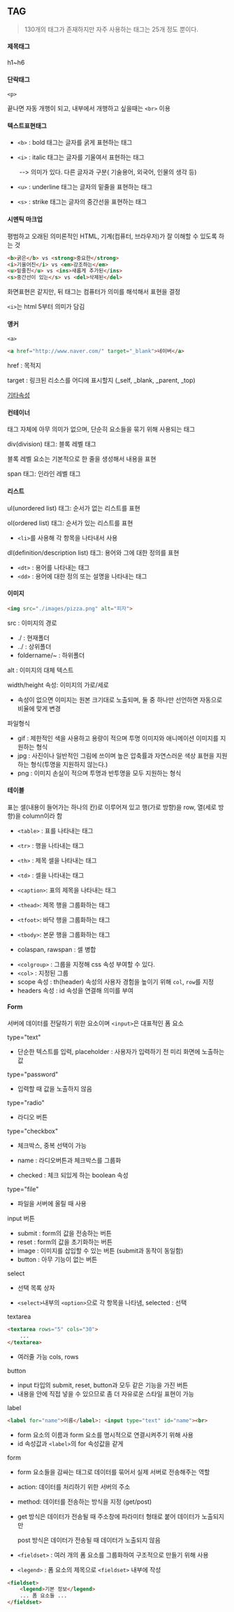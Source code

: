 ## TAG

> 130개의 태그가 존재하지만 자주 사용하는 태그는 25개 정도 뿐이다.



#### 제목태그

h1~h6



#### 단락태그

`<p>`

끝나면 자동 개행이 되고, 내부에서 개행하고 싶을때는 `<br>` 이용



#### 텍스트표현태그

- `<b>` : bold 태그는 글자를 굵게 표현하는 태그

- `<i>` : italic 태그는 글자를 기울여서 표현하는 태그 

  ​	--> 의미가 있다. 다른 글자과 구분( 기술용어, 외국어, 인물의 생각 등)

- `<u>` : underline 태그는 글자의 밑줄을 표현하는 태그

- `<s>` : strike 태그는 글자의 중간선을 표현하는 태그

#### 시멘틱 마크업

평범하고 오래된 의미론적인 HTML, 기계(컴퓨터, 브라우저)가 잘 이해할 수 있도록 하는 것

```html
<b>굵은</b> vs <strong>중요한</strong>
<i>기울어진</i> vs <em>강조하는</em>
<u>밑줄친</u> vs <ins>새롭게 추가된</ins>
<s>중간선이 있는</s> vs <del>삭제된</del>
```

화면표현은 같지만, 뒤 태그는 컴퓨터가 의미를 해석해서 표현을 결정

`<i>`는 html 5부터 의미가 담김



#### 앵커

`<a>`

```html
<a href="http://www.naver.com/" target="_blank">네이버</a>
```

href : 목적지

target : 링크된 리소스를 어디에 표시할지 (_self, _blank, _parent, _top)

[기타속성](https://developer.mozilla.org/en-US/docs/Web/HTML/Element/a)



#### 컨테이너

태그 자체에 아무 의미가 없으며, 단순히 요소들을 묶기 위해 사용되는 태그

div(division) 태그: 블록 레벨 태그

블록 레벨 요소는 기본적으로 한 줄을 생성해서 내용을 표현

span 태그: 인라인 레벨 태그



#### 리스트

ul(unordered list) 태그: 순서가 없는 리스트를 표현

ol(ordered list) 태그: 순서가 있는 리스트를 표현

* `<li>`를 사용해 각 항목을 나타내서 사용

dl(definition/description list) 태그: 용어와 그에 대한 정의를 표현

- `<dt>` : 용어를 나타내는 태그
- `<dd>` : 용어에 대한 정의 또는 설명을 나타내는 태그



#### 이미지

```html
<img src="./images/pizza.png" alt="피자">
```

src : 이미지의 경로

* ./ : 현재폴더
* ../ : 상위폴더
* foldername/~ : 하위폴더

alt : 이미지의 대체 텍스트

width/height 속성: 이미지의 가로/세로

* 속성이 없으면 이미지는 원본 크기대로 노출되며, 둘 중 하나만 선언하면 자동으로 비율에 맞게 변경

파일형식

- gif : 제한적인 색을 사용하고 용량이 적으며 투명 이미지와 애니메이션 이미지를 지원하는 형식
- jpg : 사진이나 일반적인 그림에 쓰이며 높은 압축률과 자연스러운 색상 표현을 지원하는 형식(투명을 지원하지 않는다.)
- png : 이미지 손실이 적으며 투명과 반투명을 모두 지원하는 형식



#### 테이블

표는 셀(내용이 들어가는 하나의 칸)로 이루어져 있고 행(가로 방향)을 row, 열(세로 방향)을 column이라 함

- `<table>` : 표를 나타내는 태그
- `<tr>` : 행을 나타내는 태그
- `<th>` : 제목 셀을 나타내는 태그
- `<td>` : 셀을 나타내는 태그

- `<caption>`: 표의 제목을 나타내는 태그
- `<thead>`: 제목 행을 그룹화하는 태그
- `<tfoot>`: 바닥 행을 그룹화하는 태그
- `<tbody>`: 본문 행을 그룹화하는 태그

* colaspan, rawspan : 셀 병합

- `<colgroup>` : 그룹을 지정해 css 속성 부여할 수 있다.
- `<col>` : 지정된 그룹
- scope 속성 : th(header) 속성의 사용자 경험을 높이기 위해 `col`, `row`를 지정
- headers 속성 : id 속성을 연결해 의미를 부여



#### Form

서버에 데이터를 전달하기 위한 요소이며 `<input>`은 대표적인 폼 요소

type="text"

* 단순한 텍스트를 입력, placeholder : 사용자가 입력하기 전 미리 화면에 노출하는 값

type="password"

* 입력할 때 값을 노출하지 않음

type="radio"

* 라디오 버튼

type="checkbox"

* 체크박스, 중복 선택이 가능

* name : 라디오버튼과 체크박스를 그룹화
* checked : 체크 되있게 하는 boolean 속성

type="file"

* 파일을 서버에 올릴 때 사용

input 버튼

- submit : form의 값을 전송하는 버튼
- reset : form의 값을 초기화하는 버튼
- image : 이미지를 삽입할 수 있는 버튼 (submit과 동작이 동일함)
- button : 아무 기능이 없는 버튼

select

* 선택 목록 상자

* `<select>`내부의 `<option>`으로 각 항목을 나타냄, selected : 선택

textarea

```html
<textarea rows="5" cols="30">
    ...
</textarea>
```

* 여러줄 가능 cols, rows

button

* input 타입의 submit, reset, button과 모두 같은 기능을 가진 버튼
* 내용을 안에 직접 넣을 수 있으므로 좀 더 자유로운 스타일 표현이 가능

label

```html
<label for="name">이름</label>: <input type="text" id="name"><br>
```

* form 요소의 이름과 form 요소를 명시적으로 연결시켜주기 위해 사용
* id 속성값과 `<label>`의 for 속성값을 같게

form

* form 요소들을 감싸는 태그로 데이터를 묶어서 실제 서버로 전송해주는 역할

- action: 데이터를 처리하기 위한 서버의 주소

- method: 데이터를 전송하는 방식을 지정 (get/post)

- get 방식은 데이터가 전송될 때 주소창에 파라미터 형태로 붙어 데이터가 노출되지만

  post 방식은 데이터가 전송될 때 데이터가 노출되지 않음

- `<fieldset>` : 여러 개의 폼 요소를 그룹화하여 구조적으로 만들기 위해 사용
- `<legend>` : 폼 요소의 제목으로 `<fieldset>` 내부에 작성

```html
<fieldset>
    <legend>기본 정보</legend>
    ... 폼 요소들 ...
</fieldset>
```

